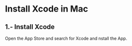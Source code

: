 
# Install Xcode in Mac




## 1.- Install Xcode

Open the App Store and search for Xcode and nstall the App.
